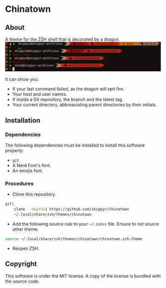 # Chinatown
## About
A theme for the ZSH shell that is decorated by a dragon.
![](preview.png)

It can show you:
-   If your last command failed, as the dragon will spit fire.
-   Your host and user names.
-   If inside a Git repository, the branch and the latest tag.
-   Your current directory, abbreaviating parent directories by their initials.

## Installation
### Dependencies
The following dependencies must be installed to install this software properly:
-   `git`
-   A Nerd Font's font.
-   An emojis font.

### Procedures
-   Clone this repository.
```bash
git\
    clone --depth=1 https://github.com/skippyr/chinatown
    ~/.local/share/zsh/themes/chinatown
```

-   Add the following source rule to your `~/.zshrc` file. Ensure to not source other theme.
```bash
source ~/.local/share/zsh/themes/chinatown/chinatown.zsh-theme
```

-   Reopen ZSH.

## Copyright
This software is under the MIT license. A copy of the license is bundled with the source code.
